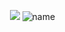 ‎‎  ‎ ‎ ‎ ‎‎‎  ‎ ‎ ‎ ‎‎  ‎ ‎ ‎  ‎‎‎ ‎‎  ‎ ‎‎  ‎ ‎‎‎  ‎ ‎ ‎ ‎‎  ‎ ‎ ‎‎‎ ‎ ‎‎  ‎ ‎ ‎  ‎ ‎ ‎‎  ‎ ‎ ‎  ‎ ‎  ‎ ‎‎  ‎ ‎‎‎  ‎ ‎ ‎‎  ‎ ‎‎‎  ‎ ‎ ‎ ‎‎  ‎ ‎ ‎  ‎ ‎  ‎‎  ‎ ‎‎‎  ‎ ‎ ‎ ‎‎  ‎ ‎ ‎  ‎ ‎ ‎ ‎‎  ‎ ‎‎  ‎ ‎ ‎‎  ‎ ‎‎‎  ‎ ‎ ‎ ‎‎  ‎ ‎ ‎  ‎ ‎ ‎‎‎  ‎ ‎ ‎ ‎‎  ‎ ‎ ‎  ‎ ‎  ‎‎‎  ‎ ‎ ‎‎  ‎ ‎‎‎  ‎ ‎ ‎ ‎‎  ‎ ‎ ‎  ‎ ‎  ![](https://komarev.com/ghpvc/?username=fushiiguros&color=lightgray&style=plastic&label=‪♡)
![name](https://ik.imagekit.io/rmlbayysp/1748710866426-Untitled149_20250531175745_FKlcdo67k.png)
<p align="center">
